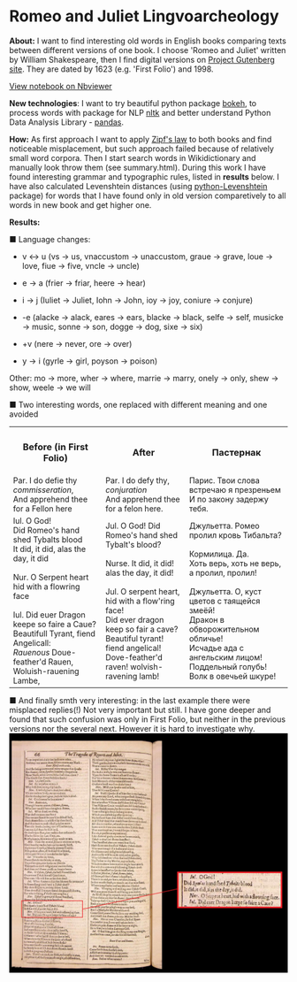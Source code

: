 # Romeo and Juliet Lingvoarcheology

**About:** I want to find interesting old words in English books comparing texts between different versions of one book. I choose 'Romeo and Juliet' written by William Shakespeare, then I find digital versions on [Project Gutenberg site](https://www.gutenberg.org/). They are dated by 1623 (e.g. 'First Folio') and 1998.

[View notebook on Nbviewer](http://nbviewer.ipython.org/github/Amarchuk/Romeo-And-Juliet-Lingvoarcheology/blob/master/Romeo%20and%20Juliet%20Lingvoarcheology.ipynb)

**New technologies**: I want to try beautiful python package [bokeh](http://bokeh.pydata.org/en/latest/), to process words with package for NLP [nltk](http://www.nltk.org/) and better understand Python Data Analysis Library - [pandas](http://pandas.pydata.org/).

**How:** As first approach I want to apply [Zipf's law](https://en.wikipedia.org/wiki/Zipf%27s_law) to both books and find noticeable misplacement, but such approach failed because of relatively small word corpora. Then I start search words in Wikidictionary and manually look throw them (see summary.html). During this work I have found interesting grammar and typographic rules, listed in **results** below. I have also calculated Levenshtein distances (using [python-Levenshtein](https://pypi.python.org/pypi/python-Levenshtein/) package) for words that I have found only in old version comparetively to all words in new book and get higher one. 

**Results:** 

■ Language changes:

* v ↔ u
(vs → us, vnaccustom → unaccustom, graue → grave, loue → love, fiue → five, vncle → uncle)

* e → a
(frier → friar, heere → hear)

* i → j
(Iuliet → Juliet, Iohn → John, ioy → joy, coniure → conjure)

* -e
(alacke → alack, eares → ears, blacke → black, selfe → self, musicke → music, sonne → son, dogge → dog, sixe → six)

* +v
(nere → never, ore → over)

* y → i
(gyrle → girl, poyson → poison)

Other: mo → more, wher → where, marrie → marry, onely → only, shew → show, weele → we will 

■ Two interesting words, one replaced with different meaning and one avoided
<table> <tr> <th><h3>Before (in First Folio)</h3></th> <th><h3>After</h3></th> <th><h3>Пастернак</h3></th> </tr> <tr> <td>Par. I do defie thy <em>commisseration</em>,<br> And apprehend thee for a Fellon here</td> <td> Par. I do defy thy, <em>conjuration</em><br> And apprehend thee for a felon here.</td> <td>Парис. Твои слова встречаю я презреньем<br> И по закону задержу тебя.</td> </tr> <tr> <td>Iul. O God!<br> Did Romeo's hand shed Tybalts blood<br> It did, it did, alas the day, it did<br> <br> Nur. O Serpent heart hid with a flowring face<br><br> Iul. Did euer Dragon keepe so faire a Caue?<br> Beautifull Tyrant, fiend Angelicall:<br> <em>Rauenous</em> Doue-feather'd Rauen,<br> Woluish-rauening Lambe,</td> <td>Jul. O God! Did Romeo's hand shed Tybalt's blood?<br> <br> Nurse. It did, it did! alas the day, it did!<br><br> Jul. O serpent heart, hid with a flow'ring face!<br> Did ever dragon keep so fair a cave?<br> Beautiful tyrant! fiend angelical!<br> Dove-feather'd raven! wolvish-ravening lamb!</td> <td>Джульетта. Ромео пролил кровь Тибальта?<br><br> Кормилица. Да.<br> Хоть верь, хоть не верь, а пролил, пролил!<br> <br> Джульетта. О, куст цветов с таящейся змеёй!<br> Дракон в обворожительном обличье!<br> Исчадье ада с ангельским лицом!<br> Поддельный голубь! Волк в овечьей шкуре!</td> </tr></table>

■ And finally smth very interesting: in the last example there were misplaced replies(!) Not very important but still. I have gone deeper and found that such confusion was only in First Folio, but neither in the previous versions nor the several next. However it is hard to investigate why.
![First Folio p.682](https://raw.githubusercontent.com/Amarchuk/Romeo-And-Juliet-Lingvoarcheology/master/firstfolio_draft.png "First Folio p.682")
